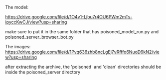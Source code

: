 The model:

https://drive.google.com/file/d/1O4v1-Ljbu7r4OU6PWm2mTs-ipyccKwCJ/view?usp=sharing

make sure to put it in the same folder that has poisoned_model_run.py and poisoned_server_browser_bot.py

The images:
https://drive.google.com/file/d/1Pvq636zhb8ncLgEj7vRfffo6NuoD9kN2/view?usp=sharing

after extracting the archive, the 'poisoned' and 'clean' directories should be inside the poisoned_server directory

